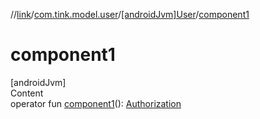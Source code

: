 //[link](../../index.md)/[com.tink.model.user](../index.md)/[[androidJvm]User](index.md)/[component1](component1.md)



# component1  
[androidJvm]  
Content  
operator fun [component1](component1.md)(): [Authorization](../[android-jvm]-authorization/index.md)  



